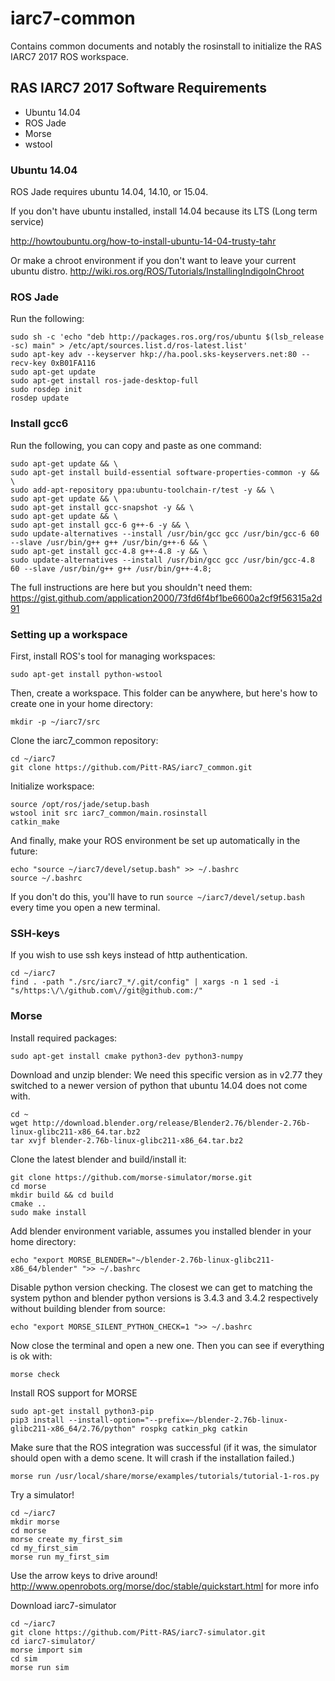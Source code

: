 # iarc7-common

Contains common documents and notably the rosinstall to initialize the RAS IARC7 2017 ROS workspace.


## RAS IARC7 2017 Software Requirements

- Ubuntu 14.04
- ROS Jade
- Morse
- wstool

### Ubuntu 14.04

ROS Jade requires ubuntu 14.04, 14.10, or 15.04.

If you don't have ubuntu installed, install 14.04 because its LTS (Long term service)

http://howtoubuntu.org/how-to-install-ubuntu-14-04-trusty-tahr

Or make a chroot environment if you don't want to leave your current ubuntu distro.
http://wiki.ros.org/ROS/Tutorials/InstallingIndigoInChroot

### ROS Jade

Run the following:

    sudo sh -c 'echo "deb http://packages.ros.org/ros/ubuntu $(lsb_release -sc) main" > /etc/apt/sources.list.d/ros-latest.list'
    sudo apt-key adv --keyserver hkp://ha.pool.sks-keyservers.net:80 --recv-key 0xB01FA116
    sudo apt-get update
    sudo apt-get install ros-jade-desktop-full
    sudo rosdep init
    rosdep update

### Install gcc6

Run the following, you can copy and paste as one command:

    sudo apt-get update && \
    sudo apt-get install build-essential software-properties-common -y && \
    sudo add-apt-repository ppa:ubuntu-toolchain-r/test -y && \
    sudo apt-get update && \
    sudo apt-get install gcc-snapshot -y && \
    sudo apt-get update && \
    sudo apt-get install gcc-6 g++-6 -y && \
    sudo update-alternatives --install /usr/bin/gcc gcc /usr/bin/gcc-6 60 --slave /usr/bin/g++ g++ /usr/bin/g++-6 && \
    sudo apt-get install gcc-4.8 g++-4.8 -y && \
    sudo update-alternatives --install /usr/bin/gcc gcc /usr/bin/gcc-4.8 60 --slave /usr/bin/g++ g++ /usr/bin/g++-4.8;

The full instructions are here but you shouldn't need them: https://gist.github.com/application2000/73fd6f4bf1be6600a2cf9f56315a2d91

### Setting up a workspace

First, install ROS's tool for managing workspaces:

    sudo apt-get install python-wstool

Then, create a workspace.  This folder can be anywhere, but here's how to create one in your home directory:

    mkdir -p ~/iarc7/src

Clone the iarc7\_common repository:

    cd ~/iarc7
    git clone https://github.com/Pitt-RAS/iarc7_common.git

Initialize workspace:

    source /opt/ros/jade/setup.bash
    wstool init src iarc7_common/main.rosinstall
    catkin_make

And finally, make your ROS environment be set up automatically in the future:

    echo "source ~/iarc7/devel/setup.bash" >> ~/.bashrc
    source ~/.bashrc

If you don't do this, you'll have to run `source ~/iarc7/devel/setup.bash` every time you open a new terminal.

### SSH-keys

If you wish to use ssh keys instead of http authentication.

    cd ~/iarc7
    find . -path "./src/iarc7_*/.git/config" | xargs -n 1 sed -i "s/https:\/\/github.com\//git@github.com:/"

### Morse

Install required packages:

    sudo apt-get install cmake python3-dev python3-numpy

Download and unzip blender:
We need this specific version as in v2.77 they switched to a newer version of python that ubuntu 14.04 does not come with.

    cd ~
    wget http://download.blender.org/release/Blender2.76/blender-2.76b-linux-glibc211-x86_64.tar.bz2
    tar xvjf blender-2.76b-linux-glibc211-x86_64.tar.bz2

Clone the latest blender and build/install it:

    git clone https://github.com/morse-simulator/morse.git
    cd morse
    mkdir build && cd build
    cmake ..
    sudo make install

Add blender environment variable, assumes you installed blender in your home directory:

    echo "export MORSE_BLENDER="~/blender-2.76b-linux-glibc211-x86_64/blender" ">> ~/.bashrc

Disable python version checking. The closest we can get to matching the system python and blender python versions is 3.4.3 and 3.4.2 respectively without building blender from source:

    echo "export MORSE_SILENT_PYTHON_CHECK=1 ">> ~/.bashrc

Now close the terminal and open a new one.  Then you can see if everything is ok with:

    morse check

Install ROS support for MORSE

    sudo apt-get install python3-pip
    pip3 install --install-option="--prefix=~/blender-2.76b-linux-glibc211-x86_64/2.76/python" rospkg catkin_pkg catkin

Make sure that the ROS integration was successful (if it was, the simulator should open with a demo scene.  It will crash if the installation failed.)

    morse run /usr/local/share/morse/examples/tutorials/tutorial-1-ros.py

Try a simulator!

    cd ~/iarc7
    mkdir morse
    cd morse
    morse create my_first_sim
    cd my_first_sim
    morse run my_first_sim

Use the arrow keys to drive around! http://www.openrobots.org/morse/doc/stable/quickstart.html for more info

Download iarc7-simulator

    cd ~/iarc7
    git clone https://github.com/Pitt-RAS/iarc7-simulator.git
    cd iarc7-simulator/
    morse import sim
    cd sim
    morse run sim
